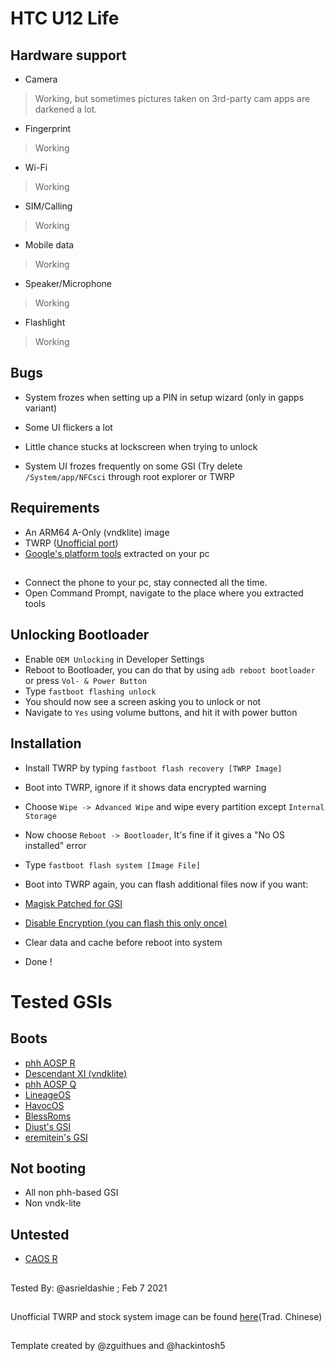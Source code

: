 # HTC U12 Life

## Hardware support

* Camera
> Working, but sometimes pictures taken on 3rd-party cam apps are darkened a lot.

* Fingerprint
> Working

* Wi-Fi
>Working

* SIM/Calling
> Working
 
* Mobile data
> Working

* Speaker/Microphone
> Working

* Flashlight
> Working

## Bugs

* System frozes when setting up a PIN in setup wizard (only in gapps variant)

* Some UI flickers a lot

* Little chance stucks at lockscreen when trying to unlock

* System UI frozes frequently on some GSI (Try delete `/System/app/NFCsci` through root explorer or TWRP

## Requirements

* An ARM64 A-Only (vndklite) image
* TWRP ([Unofficial port](https://onedrive.live.com/redir?resid=F9B931D7BD8BE27F!21020&authkey=!AOpIrolXJBtxyw0))
* [Google's platform tools](https://developer.android.com/studio/releases/platform-tools) extracted on your pc
##
* Connect the phone to your pc, stay connected all the time.
* Open Command Prompt, navigate to the place where you extracted tools


## Unlocking Bootloader

* Enable `OEM Unlocking` in Developer Settings
* Reboot to Bootloader, you can do that by using `adb reboot bootloader` or press `Vol- & Power Button`
* Type `fastboot flashing unlock` 
* You should now see a screen asking you to unlock or not
* Navigate to `Yes` using volume buttons, and hit it with power button

## Installation

* Install TWRP by typing `fastboot flash recovery [TWRP Image]`
* Boot into TWRP, ignore if it shows data encrypted warning
* Choose `Wipe -> Advanced Wipe` and wipe every partition except `Internal Storage`
* Now choose `Reboot -> Bootloader`, It's fine if it gives a "No OS installed" error
* Type `fastboot flash system [Image File]`
* Boot into TWRP again, you can flash additional files now if you want:

* [Magisk Patched for GSI](https://github.com/ExpressLuke/phh-magisk-builder/releases/)
* [Disable Encryption (you can flash this only once)](https://forum.xda-developers.com/t/universal-dm-verity-forceencrypt-disk-quota-disabler-11-2-2020.3817389/)

* Clear data and cache before reboot into system
* Done !

# Tested GSIs

## Boots

* [phh AOSP R](https://github.com/phhusson/treble_experimentations/releases)
* [Descendant XI (vndklite)](https://downloads.descendant.me/)
* [phh AOSP Q](https://github.com/phhusson/treble_experimentations/releases/tag/v222)
* [LineageOS](https://sourceforge.net/projects/andyyan-gsi/files/lineage-17.x/)
* [HavocOS](https://sourceforge.net/projects/havoc-os/files/arm64-aonly/)
* [BlessRoms](https://sourceforge.net/projects/treblerom/files/BLESS)
* [Diust's GSI](https://sourceforge.net/projects/androidgsi/files/)
* [eremitein's GSI](https://sourceforge.net/projects/treblerom/files/)

## Not booting

* All non phh-based GSI
* Non vndk-lite

## Untested

* [CAOS R](https://sourceforge.net/projects/treblerom/files/CAOS/)

##
Tested By: @asrieldashie ; Feb 7 2021
##
Unofficial TWRP and stock system image can be found [here](https://m.gamer.com.tw/forum/C.php?bsn=60559&snA=50050)(Trad. Chinese)
##
Template created by @zguithues and @hackintosh5
